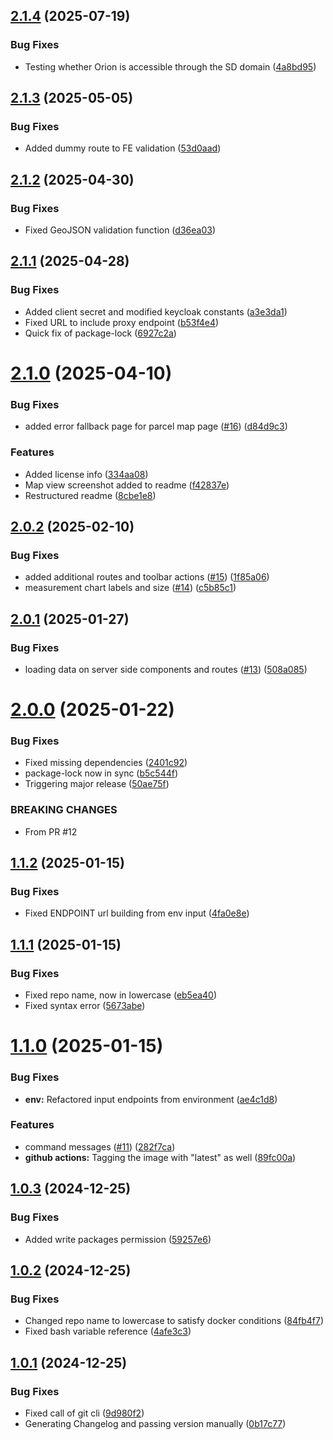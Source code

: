 ## [2.1.4](https://github.com/Smart-Droplets-Project/dataManagementFront/compare/v2.1.3...v2.1.4) (2025-07-19)


### Bug Fixes

* Testing whether Orion is accessible through the SD domain ([4a8bd95](https://github.com/Smart-Droplets-Project/dataManagementFront/commit/4a8bd950f23c4901db595938d7bd4d0cce7be489))

## [2.1.3](https://github.com/Smart-Droplets-Project/dataManagementFront/compare/v2.1.2...v2.1.3) (2025-05-05)


### Bug Fixes

* Added dummy route to FE validation ([53d0aad](https://github.com/Smart-Droplets-Project/dataManagementFront/commit/53d0aadd67fe9c26302dee536ea0d1c0e796e1cc))

## [2.1.2](https://github.com/Smart-Droplets-Project/dataManagementFront/compare/v2.1.1...v2.1.2) (2025-04-30)


### Bug Fixes

* Fixed GeoJSON validation function ([d36ea03](https://github.com/Smart-Droplets-Project/dataManagementFront/commit/d36ea035d6d199873036a647366d813205794f6a))

## [2.1.1](https://github.com/Smart-Droplets-Project/dataManagementFront/compare/v2.1.0...v2.1.1) (2025-04-28)


### Bug Fixes

* Added client secret and modified keycloak constants ([a3e3da1](https://github.com/Smart-Droplets-Project/dataManagementFront/commit/a3e3da14e2f7f295378596ee40e61b513d9de4b5))
* Fixed URL to include proxy endpoint ([b53f4e4](https://github.com/Smart-Droplets-Project/dataManagementFront/commit/b53f4e4745709683a47e2a65bc00c48d147e14df))
* Quick fix of package-lock ([6927c2a](https://github.com/Smart-Droplets-Project/dataManagementFront/commit/6927c2a9b5949c084193f64a7ef563d0e408b6e6))

# [2.1.0](https://github.com/Smart-Droplets-Project/dataManagementFront/compare/v2.0.2...v2.1.0) (2025-04-10)


### Bug Fixes

* added error fallback page for parcel map page ([#16](https://github.com/Smart-Droplets-Project/dataManagementFront/issues/16)) ([d84d9c3](https://github.com/Smart-Droplets-Project/dataManagementFront/commit/d84d9c370f515e3706e8a808043e4d9129b1c49d))


### Features

* Added license info ([334aa08](https://github.com/Smart-Droplets-Project/dataManagementFront/commit/334aa08eece7ff41a6e7ddaa78614ed08fb900d5))
* Map view screenshot added to readme ([f42837e](https://github.com/Smart-Droplets-Project/dataManagementFront/commit/f42837ec7e48bca7168350bdfef260818f01b9c3))
* Restructured readme ([8cbe1e8](https://github.com/Smart-Droplets-Project/dataManagementFront/commit/8cbe1e80bf0e5e0042ea2699510685fa541fc86e))

## [2.0.2](https://github.com/Smart-Droplets-Project/dataManagementFront/compare/v2.0.1...v2.0.2) (2025-02-10)


### Bug Fixes

* added additional routes and toolbar actions ([#15](https://github.com/Smart-Droplets-Project/dataManagementFront/issues/15)) ([1f85a06](https://github.com/Smart-Droplets-Project/dataManagementFront/commit/1f85a06360382028d1011bb7f82676478c9c05b9))
* measurement chart labels and size ([#14](https://github.com/Smart-Droplets-Project/dataManagementFront/issues/14)) ([c5b85c1](https://github.com/Smart-Droplets-Project/dataManagementFront/commit/c5b85c1ddbb7d480f96ad2d7e9a071fcf464383e))

## [2.0.1](https://github.com/Smart-Droplets-Project/dataManagementFront/compare/v2.0.0...v2.0.1) (2025-01-27)


### Bug Fixes

* loading data on server side components and routes ([#13](https://github.com/Smart-Droplets-Project/dataManagementFront/issues/13)) ([508a085](https://github.com/Smart-Droplets-Project/dataManagementFront/commit/508a0857773f8e3a9c18cd9ac9c16efc0c417533))

# [2.0.0](https://github.com/Smart-Droplets-Project/dataManagementFront/compare/v1.1.2...v2.0.0) (2025-01-22)


### Bug Fixes

* Fixed missing dependencies ([2401c92](https://github.com/Smart-Droplets-Project/dataManagementFront/commit/2401c925463f6659f05dd82bc970e88aad79fe8c))
* package-lock now in sync ([b5c544f](https://github.com/Smart-Droplets-Project/dataManagementFront/commit/b5c544f77ec57a2ea657ed0063db8d424bca40a8))
* Triggering major release ([50ae75f](https://github.com/Smart-Droplets-Project/dataManagementFront/commit/50ae75f23a7e8ee7a4a8d844f127c98d8488ab30))


### BREAKING CHANGES

* From PR #12

## [1.1.2](https://github.com/Smart-Droplets-Project/dataManagementFront/compare/v1.1.1...v1.1.2) (2025-01-15)


### Bug Fixes

* Fixed ENDPOINT url building from env input ([4fa0e8e](https://github.com/Smart-Droplets-Project/dataManagementFront/commit/4fa0e8e0d41bfbdc58ec97532d1ba9b2b1e2280c))

## [1.1.1](https://github.com/Smart-Droplets-Project/dataManagementFront/compare/v1.1.0...v1.1.1) (2025-01-15)


### Bug Fixes

* Fixed repo name, now in lowercase ([eb5ea40](https://github.com/Smart-Droplets-Project/dataManagementFront/commit/eb5ea40b5c15bfcab2470a0e32e793e4bac556c4))
* Fixed syntax error ([5673abe](https://github.com/Smart-Droplets-Project/dataManagementFront/commit/5673abe7e1455a1b2405986e382701ed54eead4a))

# [1.1.0](https://github.com/Smart-Droplets-Project/dataManagementFront/compare/v1.0.3...v1.1.0) (2025-01-15)


### Bug Fixes

* **env:** Refactored input endpoints from environment ([ae4c1d8](https://github.com/Smart-Droplets-Project/dataManagementFront/commit/ae4c1d8c6a47346fad05d8e36cd79b00e00f1040))


### Features

* command messages ([#11](https://github.com/Smart-Droplets-Project/dataManagementFront/issues/11)) ([282f7ca](https://github.com/Smart-Droplets-Project/dataManagementFront/commit/282f7ca80d7055ddb0cca542f68c15afa1267eed))
* **github actions:** Tagging the image with "latest" as well ([89fc00a](https://github.com/Smart-Droplets-Project/dataManagementFront/commit/89fc00a36474f6808edd0ecedcdd8f482abff225))

## [1.0.3](https://github.com/Smart-Droplets-Project/dataManagementFront/compare/v1.0.2...v1.0.3) (2024-12-25)


### Bug Fixes

* Added write packages permission ([59257e6](https://github.com/Smart-Droplets-Project/dataManagementFront/commit/59257e67c558c4471082bf1b0380c4c15f6646c3))

## [1.0.2](https://github.com/Smart-Droplets-Project/dataManagementFront/compare/v1.0.1...v1.0.2) (2024-12-25)


### Bug Fixes

* Changed repo name to lowercase to satisfy docker conditions ([84fb4f7](https://github.com/Smart-Droplets-Project/dataManagementFront/commit/84fb4f7c843b13ccd3532f9bb15e13634aaf8d5c))
* Fixed bash variable reference ([4afe3c3](https://github.com/Smart-Droplets-Project/dataManagementFront/commit/4afe3c307874b928f2b9c95d58cce5f67374652c))

## [1.0.1](https://github.com/Smart-Droplets-Project/dataManagementFront/compare/v1.0.0...v1.0.1) (2024-12-25)


### Bug Fixes

* Fixed call of git cli ([9d980f2](https://github.com/Smart-Droplets-Project/dataManagementFront/commit/9d980f2c8bef38536d1fc7059b91064738d46e9b))
* Generating Changelog and passing version manually ([0b17c77](https://github.com/Smart-Droplets-Project/dataManagementFront/commit/0b17c773537ae9dfca3f3a789d4337ee907e26c5))

